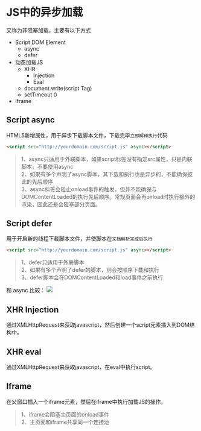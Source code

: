 # JS中的异步加载

又称为非阻塞加载，主要有以下方式

* Script DOM Element
  * async
  * defer
* 动态加载JS
  * XHR
    * Injection
    * Eval
  * document.write(script Tag)
  * setTimeout 0
* Iframe


## Script async

HTML5新增属性，用于异步下载脚本文件，下载完毕`立即解释执行`代码

```HTML
<script src="http://yourdomain.com/script.js" async></script>
```

> 1、async只适用于外联脚本，如果script标签没有指定src属性，只是内联脚本，不要使用async   
> 2、如果有多个声明了async脚本，其下载和执行也是异步的，不能确保彼此的先后顺序   
> 3、async标签会阻止onload事件的触发，但并不能确保与DOMContentLoaded的执行先后顺序。常规页面会再onload时执行额外的渲染，因此还是会阻塞部分页面。

## Script defer

用于开启新的线程下载脚本文件，并使脚本在`文档解析完成后执行`

```HTML
<script src="http://yourdomain.com/script.js" async></script>
```

> 1、defer只适用于外联脚本   
> 2、如果有多个声明了defer的脚本，则会按顺序下载和执行   
> 3、defer脚本会在DOMContentLoaded和load事件之前执行

和 async 比较：
![](https://ws3.sinaimg.cn/large/006tNc79ly1fvn2p4orglj312y074wh9.jpg)

## XHR Injection

通过XMLHttpRequest来获取javascript，然后创建一个script元素插入到DOM结构中。

## XHR eval

通过XMLHttpRequest来获取javascript，在eval中执行script。

## Iframe

在父窗口插入一个iframe元素，然后在iframe中执行加载JS的操作。

> 1、iframe会阻塞主页面的onload事件   
> 2、主页面和iframe共享同一个连接池

##
